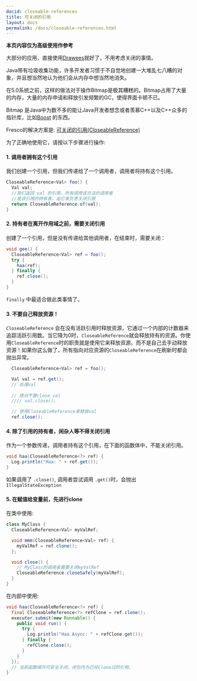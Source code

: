 ```yaml
---
docid: closeable-references
title: 可关闭的引用
layout: docs
permalink: /docs/closeable-references.html
---
```


**本页内容仅为高级使用作参考** 

大部分的应用，直接使用[Drawees](using-simpledraweeview.html)就好了，不用考虑关闭的事情。

Java带有垃圾收集功能，许多开发者习惯于不自觉地创建一大堆乱七八糟的对象，并且想当然地认为他们会从内存中想当然地消失。

在5.0系统之前，这样的做法对于操作Bitmap是极其糟糕的。Bitmap占用了大量的内存，大量的内存申请和释放引发频繁的GC，使得界面卡顿不已。

Bitmap 是Java中为数不多的能让Java开发者想念或者羡慕C++以及C++众多的指针库，比如[Boost](http://www.boost.org/doc/libs/1_57_0/libs/smart_ptr/smart_ptr.htm) 的东西。

Fresco的解决方案是: [可关闭的引用(CloseableReference)](../javadoc/reference/com/facebook/common/references/CloseableReference.html)

为了正确地使用它，请按以下步骤进行操作: 

#### 1. 调用者拥有这个引用

我们创建一个引用，但我们传递给了一个调用者，调用者将持有这个引用。

```java
CloseableReference<Val> foo() {
  Val val;
  //我们返回 val 的引用，所有调用该方法的调用者
  //是该引用的持有者，由它来负责关闭引用
  return CloseableReference.of(val);
}
```

#### 2. 持有者在离开作用域之前，需要关闭引用

创建了一个引用，但是没有传递给其他调用者，在结束时，需要关闭：

```java
void gee() {
  CloseableReference<Val> ref = foo();
  try {
    haa(ref);
  } finally {
    ref.close();
  }
}
```

`finally` 中最适合做此类事情了。

#### 3. **不要**自己释放资源！

`CloseableReference` 会在没有活跃引用时释放资源，它通过一个内部的计数器来追踪活跃引用数。当它降为0时，`CloseableReference`就会释放持有的资源。你使用`CloseableReference`时的职责就是使用它来释放资源，而不是自己去手动释放资源！如果你这么做了，所有指向对应资源的`CloseableReference`在刷新时都会抛出异常。

```java
  CloseableReference<Val> ref = foo();

  Val val = ref.get();
  // 处理val
  
  // 绝对不要close val
  //// val.close();

  // 使用CloseableReference来释放val
  ref.close();
```

#### 4. 除了引用的持有者，闲杂人等**不得**关闭引用

作为一个参数传递，调用者持有这个引用，在下面的函数体中，不能关闭引用。

```java
void haa(CloseableReference<?> ref) {
  Log.println("Haa: " + ref.get());
}
```

如果调用了 `.close()`, 调用者尝试调用 `.get()`时，会抛出`IllegalStateException`

#### 5. 在赋值给变量前，先进行clone

在类中使用:

```java
class MyClass {
  CloseableReference<Val> myValRef;

  void mmm(CloseableReference<Val> ref) {
    myValRef = ref.clone();
  };

  void close() {
    // MyClass的调用者需要关闭myValRef
    CloseableReference.closeSafely(myValRef);
  }
}
```

在内部中使用:

```java
void haa(CloseableReference<?> ref) {
  final CloseableReference<?> refClone = ref.clone();
  executor.submit(new Runnable() {
    public void run() {
      try {
        Log.println("Haa Async: " + refClone.get());
      } finally {
        refClone.close();
      }
    }
  });
  // 当前函数域内可安全关闭，闭包内为已经clone过的引用。
}
```
